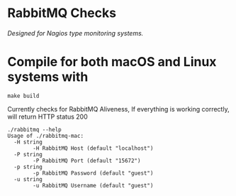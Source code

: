 # RabbitMQ Checks
###### Designed for Nagios type monitoring systems.



# Compile for both macOS and Linux systems with
```
make build
```
Currently checks for RabbitMQ Aliveness, If everything is working correctly, will return HTTP status 200


```
./rabbitmq --help
Usage of ./rabbitmq-mac:
  -H string
    	-H RabbitMQ Host (default "localhost")
  -P string
    	-P RabbitMQ Port (default "15672")
  -p string
    	-p RabbitMQ Password (default "guest")
  -u string
    	-u RabbitMQ Username (default "guest")
```
